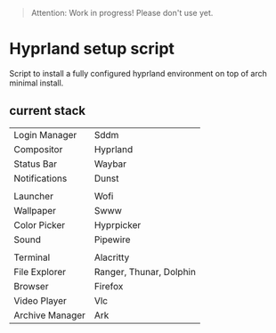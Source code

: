 
> Attention: Work in progress! Please don't use yet.

# Hyprland setup script

Script to install a fully configured hyprland environment on top of arch minimal install.

## current stack
| | |
| ------------- | --- |
| Login Manager | Sddm
| Compositor    | Hyprland
| Status Bar    | Waybar
| Notifications | Dunst
| | |
| Launcher     | Wofi
| Wallpaper    | Swww
| Color Picker | Hyprpicker
| Sound        | Pipewire
| | |
| Terminal        | Alacritty
| File Explorer   | Ranger, Thunar, Dolphin
| Browser         | Firefox
| Video Player    | Vlc
| Archive Manager | Ark
